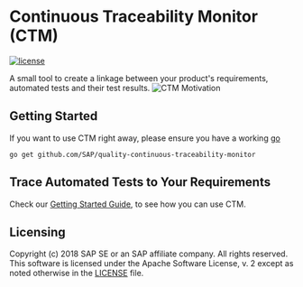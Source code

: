 # Continuous Traceability Monitor (CTM) 

[![license](https://img.shields.io/badge/License-Apache%202.0-blue.svg)](https://opensource.org/licenses/Apache-2.0)

A small tool to create a linkage between your product's requirements, automated tests and their test results.
![CTM Motivation](https://github.com/SAP/quality-continuous-traceability-monitor/wiki/assets/images/CTM_Motivation.jpg)

## Getting Started

If you want to use CTM right away, please ensure you have a working [go](https://golang.org/doc/install)
```
go get github.com/SAP/quality-continuous-traceability-monitor
```

## Trace Automated Tests to Your Requirements

Check our [Getting Started Guide](), to see how you can use CTM.

## Licensing

Copyright (c) 2018 SAP SE or an SAP affiliate company. All rights reserved. This software is licensed under the Apache Software License, v. 2 except as noted otherwise in the [LICENSE](./LICENSE) file.

